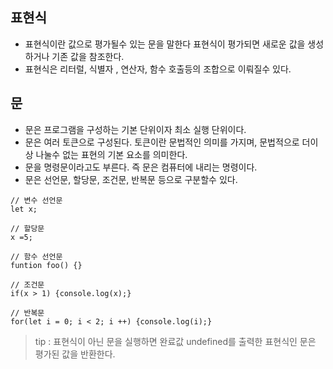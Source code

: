 ## 표현식

- 표현식이란 값으로 평가될수 있는 문을 말한다 표현식이 평가되면 새로운 값을 생성하거나 기존 값을 참조한다.
- 표현식은 리터럴, 식별자 , 연산자, 함수 호출등의 조합으로 이뤄질수 있다.

## 문

- 문은 프로그램을 구성하는 기본 단위이자 최소 실행 단위이다.
- 문은 여러 토큰으로 구성된다. 토큰이란 문법적인 의미를 가지며, 문법적으로 더이상 나눌수 없는 표현의 기본 요소를 의미한다.
- 문을 명령문이라고도 부른다. 즉 문은 컴퓨터에 내리는 명령이다.
- 문은 선언문, 할당문, 조건문, 반복문 등으로 구분할수 있다.

```
// 변수 선언문
let x;

// 할당문
x =5;

// 함수 선언문
funtion foo() {}

// 조건문
if(x > 1) {console.log(x);}

// 반복문
for(let i = 0; i < 2; i ++) {console.log(i);}
```

> tip : 표현식이 아닌 문을 실행하면 완료값 undefined를 출력한
> 표현식인 문은 평가된 값을 반환한다.
